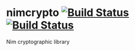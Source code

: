 # nimcrypto [![Build Status](https://travis-ci.org/cheatfate/nimcrypto.svg?branch=master)](https://travis-ci.org/cheatfate/nimcrypto) [![Build Status](https://ci.appveyor.com/api/projects/status/github/cheatfate/nimcrypto?branch=master&svg=true)](https://ci.appveyor.com/project/cheatfate/nimcrypto)

Nim cryptographic library
